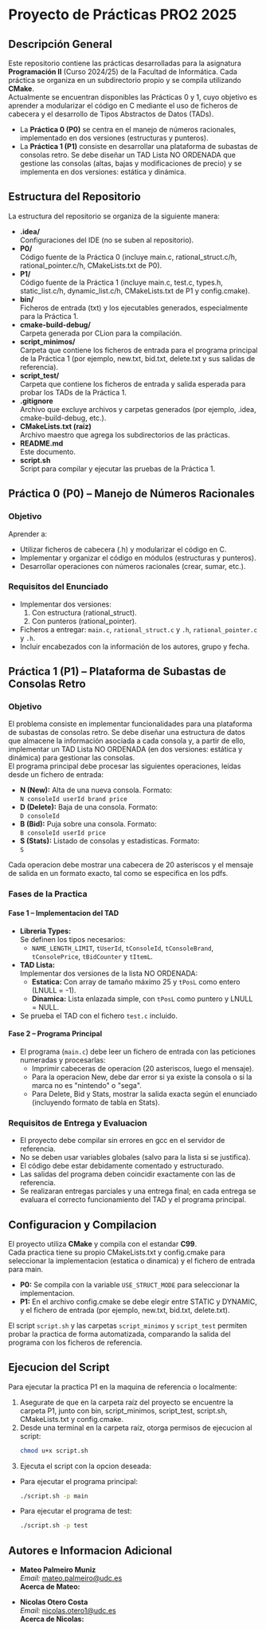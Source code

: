 # Proyecto de Prácticas PRO2 2025

## Descripción General

Este repositorio contiene las prácticas desarrolladas para la asignatura **Programación II** (Curso 2024/25) de la Facultad de Informática. Cada práctica se organiza en un subdirectorio propio y se compila utilizando **CMake**.  
Actualmente se encuentran disponibles las Prácticas 0 y 1, cuyo objetivo es aprender a modularizar el código en C mediante el uso de ficheros de cabecera y el desarrollo de Tipos Abstractos de Datos (TADs).
- La **Práctica 0 (P0)** se centra en el manejo de números racionales, implementado en dos versiones (estructuras y punteros).
- La **Práctica 1 (P1)** consiste en desarrollar una plataforma de subastas de consolas retro. Se debe diseñar un TAD Lista NO ORDENADA que gestione las consolas (altas, bajas y modificaciones de precio) y se implementa en dos versiones: estática y dinámica.

## Estructura del Repositorio

La estructura del repositorio se organiza de la siguiente manera:
- **.idea/**  
  Configuraciones del IDE (no se suben al repositorio).
- **P0/**  
  Código fuente de la Práctica 0 (incluye main.c, rational_struct.c/h, rational_pointer.c/h, CMakeLists.txt de P0).
- **P1/**  
  Código fuente de la Práctica 1 (incluye main.c, test.c, types.h, static_list.c/h, dynamic_list.c/h, CMakeLists.txt de P1 y config.cmake).
- **bin/**  
  Ficheros de entrada (txt) y los ejecutables generados, especialmente para la Práctica 1.
- **cmake-build-debug/**  
  Carpeta generada por CLion para la compilación.
- **script_minimos/**  
  Carpeta que contiene los ficheros de entrada para el programa principal de la Práctica 1 (por ejemplo, new.txt, bid.txt, delete.txt y sus salidas de referencia).
- **script_test/**  
  Carpeta que contiene los ficheros de entrada y salida esperada para probar los TADs de la Práctica 1.
- **.gitignore**  
  Archivo que excluye archivos y carpetas generados (por ejemplo, .idea, cmake-build-debug, etc.).
- **CMakeLists.txt (raíz)**  
  Archivo maestro que agrega los subdirectorios de las prácticas.
- **README.md**  
  Este documento.
- **script.sh**  
  Script para compilar y ejecutar las pruebas de la Práctica 1.

## Práctica 0 (P0) – Manejo de Números Racionales

### Objetivo

Aprender a:
- Utilizar ficheros de cabecera (.h) y modularizar el código en C.
- Implementar y organizar el código en módulos (estructuras y punteros).
- Desarrollar operaciones con números racionales (crear, sumar, etc.).

### Requisitos del Enunciado

- Implementar dos versiones:
  1. Con estructura (rational_struct).
  2. Con punteros (rational_pointer).
- Ficheros a entregar: `main.c`, `rational_struct.c` y `.h`, `rational_pointer.c` y `.h`.
- Incluir encabezados con la información de los autores, grupo y fecha.

## Práctica 1 (P1) – Plataforma de Subastas de Consolas Retro

### Objetivo

El problema consiste en implementar funcionalidades para una plataforma de subastas de consolas retro. Se debe diseñar una estructura de datos que almacene la información asociada a cada consola y, a partir de ello, implementar un TAD Lista NO ORDENADA (en dos versiones: estática y dinámica) para gestionar las consolas.  
El programa principal debe procesar las siguientes operaciones, leídas desde un fichero de entrada:
- **N (New):** Alta de una nueva consola. Formato:  
  `N consoleId userId brand price`
- **D (Delete):** Baja de una consola. Formato:  
  `D consoleId`
- **B (Bid):** Puja sobre una consola. Formato:  
  `B consoleId userId price`
- **S (Stats):** Listado de consolas y estadisticas. Formato:  
  `S`

Cada operacion debe mostrar una cabecera de 20 asteriscos y el mensaje de salida en un formato exacto, tal como se especifica en los pdfs.

### Fases de la Practica

#### Fase 1 – Implementacion del TAD
- **Libreria Types:**  
  Se definen los tipos necesarios:
  - `NAME_LENGTH_LIMIT`, `tUserId`, `tConsoleId`, `tConsoleBrand`, `tConsolePrice`, `tBidCounter` y `tItemL`.
- **TAD Lista:**  
  Implementar dos versiones de la lista NO ORDENADA:
  - **Estatica:** Con array de tamaño máximo 25 y `tPosL` como entero (LNULL = -1).
  - **Dinamica:** Lista enlazada simple, con `tPosL` como puntero y LNULL = NULL.
- Se prueba el TAD con el fichero `test.c` incluido.

#### Fase 2 – Programa Principal
- El programa (`main.c`) debe leer un fichero de entrada con las peticiones numeradas y procesarlas:
  - Imprimir cabeceras de operacion (20 asteriscos, luego el mensaje).
  - Para la operacion New, debe dar error si ya existe la consola o si la marca no es "nintendo" o "sega".
  - Para Delete, Bid y Stats, mostrar la salida exacta según el enunciado (incluyendo formato de tabla en Stats).

### Requisitos de Entrega y Evaluacion
- El proyecto debe compilar sin errores en gcc en el servidor de referencia.
- No se deben usar variables globales (salvo para la lista si se justifica).
- El código debe estar debidamente comentado y estructurado.
- Las salidas del programa deben coincidir exactamente con las de referencia.
- Se realizaran entregas parciales y una entrega final; en cada entrega se evaluara el correcto funcionamiento del TAD y el programa principal.

## Configuracion y Compilacion

El proyecto utiliza **CMake** y compila con el estandar **C99**.  
Cada practica tiene su propio CMakeLists.txt y config.cmake para seleccionar la implementacion (estatica o dinamica) y el fichero de entrada para main.

- **P0:** Se compila con la variable `USE_STRUCT_MODE` para seleccionar la implementacion.
- **P1:** En el archivo config.cmake se debe elegir entre STATIC y DYNAMIC, y el fichero de entrada (por ejemplo, new.txt, bid.txt, delete.txt).

El script `script.sh` y las carpetas `script_minimos` y `script_test` permiten probar la practica de forma automatizada, comparando la salida del programa con los ficheros de referencia.

## Ejecucion del Script

Para ejecutar la practica P1 en la maquina de referencia o localmente:
1. Asegurate de que en la carpeta raíz del proyecto se encuentre la carpeta P1, junto con bin, script_minimos, script_test, script.sh, CMakeLists.txt y config.cmake.
2. Desde una terminal en la carpeta raíz, otorga permisos de ejecucion al script:
   ```bash
   chmod u+x script.sh
3. Ejecuta el script con la opcion deseada:
  - Para ejecutar el programa principal:
    ```bash
    ./script.sh -p main
    ```
  - Para ejecutar el programa de test:
    ```bash
    ./script.sh -p test
    ```

## Autores e Informacion Adicional

- **Mateo Palmeiro Muniz**  
  *Email:* [mateo.palmeiro@udc.es](mailto:mateo.palmeiro@udc.es)  
  **Acerca de Mateo:**  

- **Nicolas Otero Costa**  
  *Email:* [nicolas.otero1@udc.es](mailto:nicolas.otero1@udc.es)  
  **Acerca de Nicolas:**